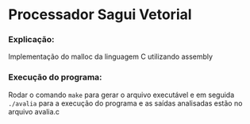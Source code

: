 #  Processador Sagui Vetorial
### Explicação:
Implementação do malloc da linguagem C utilizando assembly

### Execução do programa:
Rodar o comando `make` para gerar o arquivo executável e em seguida `./avalia` para a execução do programa e as saídas analisadas estão no arquivo avalia.c

